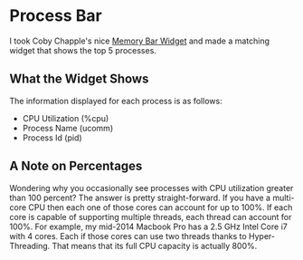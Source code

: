 # Process Bar

I took Coby Chapple's nice [Memory Bar Widget](https://github.com/cobyism/ubersicht-memory-bar) and made a matching widget that shows the top 5 processes.

## What the Widget Shows

The information displayed for each process is as follows:

- CPU Utilization (%cpu)
- Process Name (ucomm)
- Process Id (pid)

## A Note on Percentages 

Wondering why you occasionally see processes with CPU utilization greater than 100 percent? The answer is pretty straight-forward. If you have a multi-core CPU then each one of those cores can account for up to 100%. If each core is capable of supporting multiple threads, each thread can account for 100%. For example, my mid-2014 Macbook Pro has a 2.5 GHz Intel Core i7 with 4 cores. Each if those cores can use two threads thanks to Hyper-Threading. That means that its full CPU capacity is actually 800%.